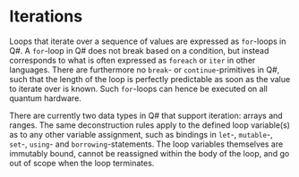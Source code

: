 # Iterations

Loops that iterate over a sequence of values are expressed as `for`-loops in Q#. A `for`-loop in Q# does not break based on a condition, but instead corresponds to what is often expressed as `foreach` or `iter` in other languages. There are furthermore no `break`- or `continue`-primitives in Q#, such that the length of the loop is perfectly predictable as soon as the value to iterate over is known. Such `for`-loops can hence be executed on all quantum hardware.

There are currently two data types in Q# that support iteration: arrays and ranges. 
The same deconstruction rules apply to the defined loop variable(s) as to any other variable assignment, such as bindings in `let`-, `mutable`-, `set`-, `using`- and `borrowing`-statements. The loop variables themselves are immutably bound, cannot be reassigned within the body of the loop, and go out of scope when the loop terminates. 
